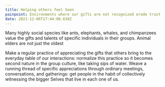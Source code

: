 ```yaml
---
title: Helping others feel Seen
painpoint: Environments where our gifts are not recognized erode trust
date: 2021-12-06T17:44:08.638Z
---
```

Many highly social species like ants, elephants, whales, and chimpanzees value the gifts and talents of specific individuals in their groups. Animal elders are not just the oldest 

Make a regular practice of appreciating the gifts that others bring to the everyday table of our interactions: normalize this practice so it becomes second nature in the group culture, like taking sips of water. Weave a running thread of specific appreciations through ordinary meetings, conversations, and gatherings: get people in the habit of collectively witnessing the bigger Selves that live in each one of us.